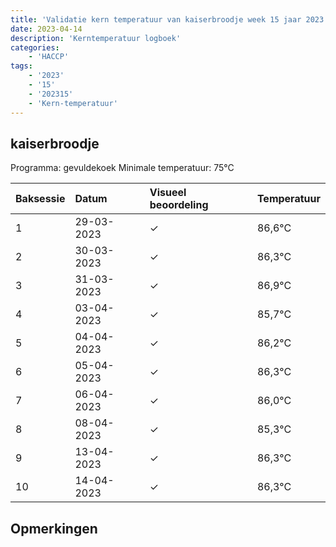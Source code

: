 ```yaml
---
title: 'Validatie kern temperatuur van kaiserbroodje week 15 jaar 2023'
date: 2023-04-14
description: 'Kerntemperatuur logboek'
categories:
    - 'HACCP'
tags:
    - '2023'
    - '15'
    - '202315'
    - 'Kern-temperatuur'
---
```


## kaiserbroodje

Programma: gevuldekoek
Minimale temperatuur: 75°C

| Baksessie | Datum | Visueel beoordeling | Temperatuur |
|:---|:---|:---|:---|
| 1 | 29-03-2023 | &check; | 86,6°C |
| 2 | 30-03-2023 | &check; | 86,3°C |
| 3 | 31-03-2023 | &check; | 86,9°C |
| 4 | 03-04-2023 | &check; | 85,7°C |
| 5 | 04-04-2023 | &check; | 86,2°C |
| 6 | 05-04-2023 | &check; | 86,3°C |
| 7 | 06-04-2023 | &check; | 86,0°C |
| 8 | 08-04-2023 | &check; | 85,3°C |
| 9 | 13-04-2023 | &check; | 86,3°C |
| 10 | 14-04-2023 | &check; | 86,3°C |

## Opmerkingen


